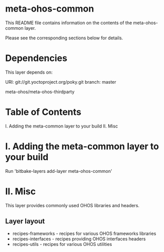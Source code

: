 meta-ohos-common
================
This README file contains information on the contents of the meta-ohos-common layer.

Please see the corresponding sections below for details.

Dependencies
============

This layer depends on:

  URI: git://git.yoctoproject.org/poky.git
  branch: master

  meta-ohos/meta-ohos-thirdparty

Table of Contents
=================

  I. Adding the meta-common layer to your build
 II. Misc

I. Adding the meta-common layer to your build
=================================================

Run 'bitbake-layers add-layer meta-ohos-common'

II. Misc
========
This layer provides commonly used OHOS libraries and headers.

## Layer layout
 - recipes-frameworks - recipes for various OHOS frameworks libraries
 - recipes-interfaces - recipes providing OHOS interfaces headers
 - recipes-utils      - recipes for various OHOS utilities
